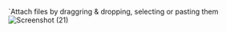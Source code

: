 
`Attach files by draggring & dropping, selecting or pasting them
![Screenshot (21)](https://user-images.githubusercontent.com/92738041/139528426-de1a4644-b278-4fbc-9813-feafc0fc120e.png)
